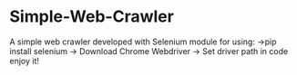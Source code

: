 # Simple-Web-Crawler
A simple web crawler developed with Selenium module
for using: 
->pip install selenium
-> Download Chrome Webdriver
-> Set driver path in code
enjoy it!
